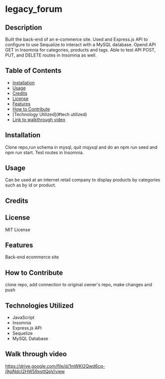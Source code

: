 # legacy_forum

## Description
Built the back-end of an e-commerce site. Used and Express.js API to configure to use Sequalize to interact with a MySQL database. Opend API GET in Insomnia for categories, products and tags. Able to test API POST, PUT, and DELETE routes in Insomnia as well. 



## Table of Contents

- [Installation](#installation)
- [Usage](#usage)
- [Credits](#credits)
- [License](#license)
- [Features](#features)
- [How to Contribute](#contributions)
- [Technology Utilized](#tech utilized)
- [Link to walkthrough video](#link)

## Installation
Clone repo,run schema in mysql, quit mqysql and do an npm run seed and npm run start. Test routes in Insomnia.


## Usage

Can be used at an internet retail company to display products by categories such as by id or product.


## Credits


## License

MIT License


## Features

Back-end ecommerce site


## How to Contribute
clone repo, add connection to original owner's repo, make changes and push 

## Technologies Utilized
- JavaScript
- Insomnia 
- Express.js API
- Sequelize
- MySQL Database



## Walk through video
https://drive.google.com/file/d/1mWKI2Qwd6cq-j9gjNdcI2HW59xsttQpV/view